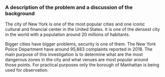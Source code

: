 ### A description of the problem and a discussion of the background

The city of New York is one of the most popular cities and one iconic cultural and financial center in the United States. It is one of the densest city in the world with a population around 20 millions of habitants. 

Bigger cities have bigger problems, security is one of them. The New York Police Department have around 95,883 complaints reported in 2018. The main purpose of this investigation is to determine what are the most dangerous zones in the city and what venues are most popular around those points. For practical purposes only the borough of Manhattan is being used for observation.
